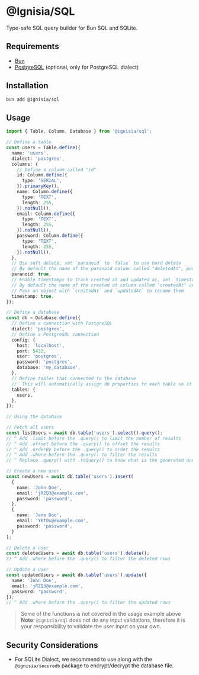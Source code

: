 # @Ignisia/SQL

Type-safe SQL query builder for Bun SQL and SQLite.

## Requirements

- [Bun](https://bun.sh/)
- [PostgreSQL](https://www.postgresql.org/) (optional, only for PostgreSQL dialect)

## Installation

```bash
bun add @ignisia/sql
```

## Usage

```ts
import { Table, Column, Database } from '@ignisia/sql';

// Define a table
const users = Table.define({
  name: 'users',
  dialect: 'postgres',
  columns: {
    // Define a column called "id"
    id: Column.define({
      type: 'SERIAL',
    }).primaryKey(),
    name: Column.define({
      type: 'TEXT',
      length: 255,
    }).notNull(),
    email: Column.define({
      type: 'TEXT',
      length: 255,
    }).notNull(),
    password: Column.define({
      type: 'TEXT',
      length: 255,
    }).notNull(),
  },
  // Use soft delete, set `paranoid` to `false` to use hard delete
  // By default the name of the paranoid column called "deletedAt", pass a string to renames it
  paranoid: true,
  // Enable timestamps to track created at and updated at, set `timestamp` to `false` to disable timestamp
  // By default the name of the created at column called "createdAt" and the name of the updated at column called "updatedAt"
  // Pass an object with `createdAt` and `updatedAt` to rename them
  timestamp: true,
});

// Define a database
const db = Database.define({
  // Define a connection with PostgreSQL
  dialect: 'postgres',
  // Define a PostgreSQL connection
  config: {
    host: 'localhost',
    port: 5432,
    user: 'postgres',
    password: 'postgres',
    database: 'my_database',
  },
  // Define tables that connected to the database
  //  This will automatically assign db properties to each table so it can do query
  tables: {
    users,
  },
});

// Using the database

// Fetch all users
const listUsers = await db.table('users').select().query();
// ^ Add .limit before the .query() to limit the number of results
// ^ Add .offset before the .query() to offset the results
// ^ Add .orderBy before the .query() to order the results
// ^ Add .where before the .query() to filter the results
// ^ Replace .query() with .toQuery() to know what is the generated query and what are the parameters that will be passed on the query

// Create a new user
const newUsers = await db.table('users').insert(
  {
    name: 'John Doe',
    email: 'jRZQ3@example.com',
    password: 'password',
  },
  {
    name: 'Jane Doe',
    email: 'YKt0x@example.com',
    password: 'password',
  }
);

// Delete a user
const deletedUsers = await db.table('users').delete();
// ^ Add .where before the .query() to filter the deleted rows

// Update a user
const updatedUsers = await db.table('users').update({
  name: 'John Doe',
  email: 'jRZQ3@example.com',
  password: 'password',
});
// ^ Add .where before the .query() to filter the updated rows
```

> Some of the functions is not covered in the usage example above
> **Note**: `@ignisia/sql` does not do any input validations, therefore it is your responsibility to validate the user input on your own.

## Security Considerations

- For SQLite Dialect, we recommend to use along with the `@ignisia/securedb` package to encrypt/decrypt the database file.
